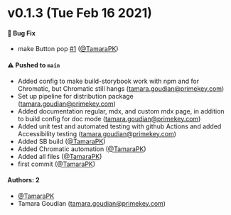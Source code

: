 # v0.1.3 (Tue Feb 16 2021)

#### 🐛 Bug Fix

- make Button pop [#1](https://github.com/TamaraPK/learnstorybook-design-system/pull/1) ([@TamaraPK](https://github.com/TamaraPK))

#### ⚠️ Pushed to `main`

- Added config to make build-storybook work with npm and for Chromatic, but Chromatic still hangs (tamara.goudian@primekey.com)
- Set up pipeline for distribution package (tamara.goudian@primekey.com)
- Added documentation regular, mdx, and custom mdx page, in addition to build config for doc mode (tamara.goudian@primekey.com)
- Added unit test and automated testing with github Actions and added Accessibility testing (tamara.goudian@primekey.com)
- Added SB build ([@TamaraPK](https://github.com/TamaraPK))
- Added Chromatic automation ([@TamaraPK](https://github.com/TamaraPK))
- Added all files ([@TamaraPK](https://github.com/TamaraPK))
- first commit ([@TamaraPK](https://github.com/TamaraPK))

#### Authors: 2

- [@TamaraPK](https://github.com/TamaraPK)
- Tamara Goudian (tamara.goudian@primekey.com)
